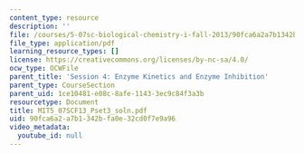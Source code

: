 ```yaml
---
content_type: resource
description: ''
file: /courses/5-07sc-biological-chemistry-i-fall-2013/90fca6a2a7b1342bfa0e32cd0f7e9a96_MIT5_07SCF13_Pset3_soln.pdf
file_type: application/pdf
learning_resource_types: []
license: https://creativecommons.org/licenses/by-nc-sa/4.0/
ocw_type: OCWFile
parent_title: 'Session 4: Enzyme Kinetics and Enzyme Inhibition'
parent_type: CourseSection
parent_uid: 1ce10481-e08c-8afe-1143-3ec9c84f3a3b
resourcetype: Document
title: MIT5_07SCF13_Pset3_soln.pdf
uid: 90fca6a2-a7b1-342b-fa0e-32cd0f7e9a96
video_metadata:
  youtube_id: null
---
```

